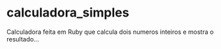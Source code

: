 # calculadora_simples
Calculadora feita em Ruby que calcula dois numeros inteiros e mostra o resultado...
